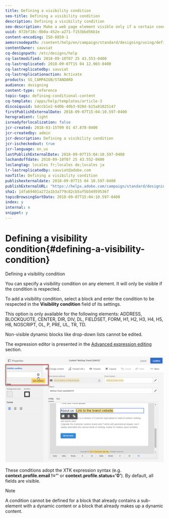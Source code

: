 ```yaml
---
title: Defining a visibility condition
seo-title: Defining a visibility condition
description: Defining a visibility condition
seo-description: Make a web page element visible only if a certain condition is respected.
uuid: 072bf18c-0b0a-452e-a271-f153bbd56b1e
content-encoding: ISO-8859-1
aemsrcnodepath: /content/help/en/campaign/standard/designing/using/defining-a-visibility-condition
contentOwner: sauviat
cq-designpath: /etc/designs/help
cq-lastmodified: 2018-09-10T07 25 43.553-0400
cq-lastreplicated: 2018-09-07T15 04 12.903-0400
cq-lastreplicatedby: sauviat
cq-lastreplicationaction: Activate
products: SG_CAMPAIGN/STANDARD
audience: designing
content-type: reference
topic-tags: defining-conditional-content
cq-template: /apps/help/templates/article-3
discoiquuid: bdccb1e2-6d0b-40b3-920d-b15a81025147
firstPublishExternalDate: 2018-09-07T15:04:10.597-0400
herogradient: light
isreadyforlocalization: false
jcr-created: 2018-03-15T09 01 47.878-0400
jcr-createdby: admin
jcr-description: Defining a visibility condition
jcr-ischeckedout: true
jcr-language: en_us
lastPublishExternalDate: 2018-09-07T15:04:10.597-0400
lochandoffdate: 2018-09-10T07 25 43.552-0400
loclangtag: locales fr;locales de;locales ja
lr-lastreplicatedby: sauviat@adobe.com
navTitle: Defining a visibility condition
publishexternaldate: 2018-09-07T15 04 10.597-0400
publishExternalURL: "https://helpx.adobe.com/campaign/standard/designing/using/defining-a-visibility-condition.html"
sha1: 1dfa69401a272a1b3a779c82cb5af5b549595367
topicBrowsingSortDate: 2018-09-07T15:04:10.597-0400
index: y
internal: n
snippet: y
---
```


# Defining a visibility condition{#defining-a-visibility-condition}

Defining a visibility condition

You can specify a visibility condition on any element. It will only be visible if the condition is respected.

To add a visibility condition, select a block and enter the condition to be respected in the **Visibility condition** field of its settings.

This option is only available for the following elements: ADDRESS, BLOCKQUOTE, CENTER, DIR, DIV, DL, FIELDSET, FORM, H1, H2, H3, H4, H5, H6, NOSCRIPT, OL, P, PRE, UL, TR, TD.

Non-visible dynamic blocks like drop-down lists cannot be edited.

The expression editor is presented in the [Advanced expression editing](../../automating/using/editing-queries.md#about-query-editor) section.

![](assets/delivery_content_5.png)

These conditions adopt the XTK expression syntax (e.g. **context.profile.email !=''** or **context.profile.status='0'**). By default, all fields are visible.

>[!NOTE]
>
>A condition cannot be defined for a block that already contains a sub-element with a dynamic content or a block that already makes up a dynamic content.


